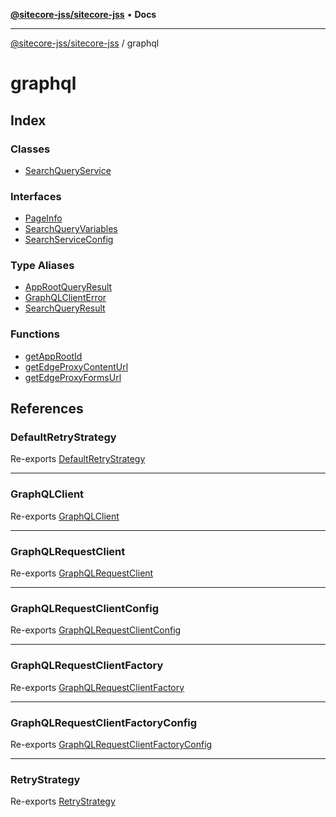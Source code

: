 [**@sitecore-jss/sitecore-jss**](../README.md) • **Docs**

***

[@sitecore-jss/sitecore-jss](../README.md) / graphql

# graphql

## Index

### Classes

- [SearchQueryService](classes/SearchQueryService.md)

### Interfaces

- [PageInfo](interfaces/PageInfo.md)
- [SearchQueryVariables](interfaces/SearchQueryVariables.md)
- [SearchServiceConfig](interfaces/SearchServiceConfig.md)

### Type Aliases

- [AppRootQueryResult](type-aliases/AppRootQueryResult.md)
- [GraphQLClientError](type-aliases/GraphQLClientError.md)
- [SearchQueryResult](type-aliases/SearchQueryResult.md)

### Functions

- [getAppRootId](functions/getAppRootId.md)
- [getEdgeProxyContentUrl](functions/getEdgeProxyContentUrl.md)
- [getEdgeProxyFormsUrl](functions/getEdgeProxyFormsUrl.md)

## References

### DefaultRetryStrategy

Re-exports [DefaultRetryStrategy](../index/classes/DefaultRetryStrategy.md)

***

### GraphQLClient

Re-exports [GraphQLClient](../index/interfaces/GraphQLClient.md)

***

### GraphQLRequestClient

Re-exports [GraphQLRequestClient](../index/classes/GraphQLRequestClient.md)

***

### GraphQLRequestClientConfig

Re-exports [GraphQLRequestClientConfig](../index/type-aliases/GraphQLRequestClientConfig.md)

***

### GraphQLRequestClientFactory

Re-exports [GraphQLRequestClientFactory](../index/type-aliases/GraphQLRequestClientFactory.md)

***

### GraphQLRequestClientFactoryConfig

Re-exports [GraphQLRequestClientFactoryConfig](../index/type-aliases/GraphQLRequestClientFactoryConfig.md)

***

### RetryStrategy

Re-exports [RetryStrategy](../index/interfaces/RetryStrategy.md)
